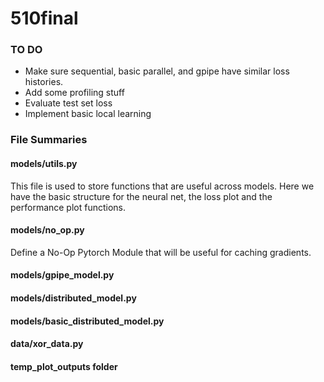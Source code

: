 # 510final

### TO DO
* Make sure sequential, basic parallel, and gpipe have similar loss histories.
* Add some profiling stuff
* Evaluate test set loss
* Implement basic local learning


### File Summaries

#### models/utils.py
This file is used to store functions that are useful across models. Here we have the basic structure
for the neural net, the loss plot and the performance plot functions.

#### models/no_op.py
Define a No-Op Pytorch Module that will be useful for caching gradients.

#### models/gpipe_model.py

#### models/distributed_model.py

#### models/basic_distributed_model.py

#### data/xor_data.py

#### temp_plot_outputs folder
